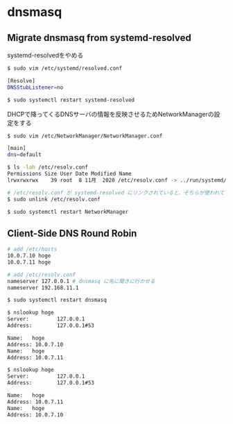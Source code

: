 # dnsmasq

## Migrate dnsmasq from systemd-resolved

systemd-resolvedをやめる
```bash
$ sudo vim /etc/systemd/resolved.conf

[Resolve]
DNSStubListener=no

$ sudo systemctl restart systemd-resolved
```

DHCPで降ってくるDNSサーバの情報を反映させるためNetworkManagerの設定をする
```bash
$ sudo vim /etc/NetworkManager/NetworkManager.conf

[main]
dns=default

$ ls -lah /etc/resolv.conf
Permissions Size User Date Modified Name
lrwxrwxrwx    39 root  8 11月  2020 /etc/resolv.conf -> ../run/systemd/resolve/stub-resolv.conf

# /etc/resolv.conf が systemd-resolved にリンクされていると、そちらが使われてしまうので解除
$ sudo unlink /etc/resolv.conf

$ sudo systemctl restart NetworkManager
```

## Client-Side DNS Round Robin

```bash
# add /etc/hosts
10.0.7.10 hoge
10.0.7.11 hoge

# add /etc/resolv.conf
nameserver 127.0.0.1 # dnsmasq に先に聞きに行かせる
nameserver 192.168.11.1

$ sudo systemctl restart dnsmasq

$ nslookup hoge
Server:         127.0.0.1
Address:        127.0.0.1#53

Name:   hoge
Address: 10.0.7.10
Name:   hoge
Address: 10.0.7.11

$ nslookup hoge
Server:         127.0.0.1
Address:        127.0.0.1#53

Name:   hoge
Address: 10.0.7.11
Name:   hoge
Address: 10.0.7.10
```


